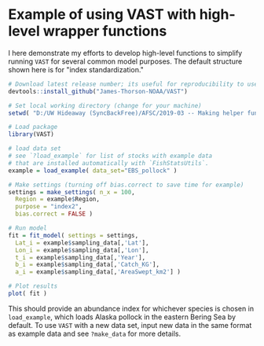 # Example of using VAST with high-level wrapper functions

I here demonstrate my efforts to develop high-level functions to simplify running `VAST` for several common model purposes.  The default structure shown here is for "index standardization."

```R
# Download latest release number; its useful for reproducibility to use a specific release number
devtools::install_github("James-Thorson-NOAA/VAST")

# Set local working directory (change for your machine)
setwd( "D:/UW Hideaway (SyncBackFree)/AFSC/2019-03 -- Making helper functions for VAST" )

# Load package
library(VAST)

# load data set
# see `?load_example` for list of stocks with example data 
# that are installed automatically with `FishStatsUtils`. 
example = load_example( data_set="EBS_pollock" )

# Make settings (turning off bias.correct to save time for example)
settings = make_settings( n_x = 100, 
  Region = example$Region, 
  purpose = "index2", 
  bias.correct = FALSE )

# Run model
fit = fit_model( settings = settings, 
  Lat_i = example$sampling_data[,'Lat'], 
  Lon_i = example$sampling_data[,'Lon'], 
  t_i = example$sampling_data[,'Year'], 
  b_i = example$sampling_data[,'Catch_KG'], 
  a_i = example$sampling_data[,'AreaSwept_km2'] )

# Plot results
plot( fit )
```

This should provide an abundance index for whichever species is chosen in `load_example`, which loads Alaska pollock in the eastern Bering Sea by default. To use `VAST` with a new data set, input new data in the same format as example data and see `?make_data` for more details.